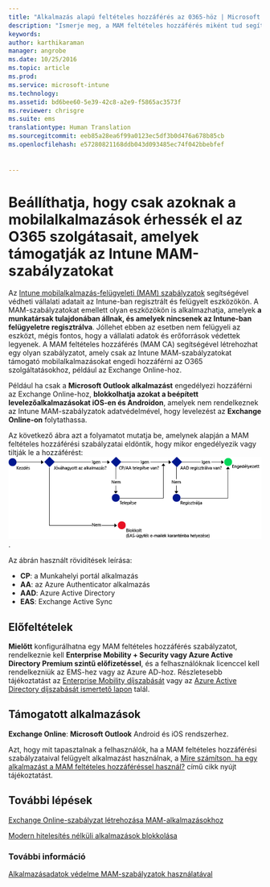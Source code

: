 ```yaml
---
title: "Alkalmazás alapú feltételes hozzáférés az 0365-höz | Microsoft Intune"
description: "Ismerje meg, a MAM feltételes hozzáférés miként tud segíteni abban, hogy mely alkalmazások férhessenek hozzá az O365 szolgátasaihoz."
keywords: 
author: karthikaraman
manager: angrobe
ms.date: 10/25/2016
ms.topic: article
ms.prod: 
ms.service: microsoft-intune
ms.technology: 
ms.assetid: bd6bee60-5e39-42c8-a2e9-f5865ac3573f
ms.reviewer: chrisgre
ms.suite: ems
translationtype: Human Translation
ms.sourcegitcommit: eeb85a28ea6f99a0123ec5df3b0d476a678b85cb
ms.openlocfilehash: e57280821168ddb043d093485ec74f042bbebfef


---
```


# Beállíthatja, hogy csak azoknak a mobilalkalmazások érhessék el az O365 szolgátasait, amelyek támogatják az Intune MAM-szabályzatokat
Az [Intune mobilalkalmazás-felügyeleti (MAM) szabályzatok](protect-apps-and-data-with-microsoft-intune.md) segítségével védheti vállalati adatait az Intune-ban regisztrált és felügyelt eszközökön. A MAM-szabályzatokat emellett olyan eszközökön is alkalmazhatja, amelyek **a munkatársak tulajdonában állnak, és amelyek nincsenek az Intune-ban felügyeletre regisztrálva**.  Jóllehet ebben az esetben nem felügyeli az eszközt, mégis fontos, hogy a vállalati adatok és erőforrások védettek legyenek. A MAM feltételes hozzáférés (MAM CA) segítségével létrehozhat egy olyan szabályzatot, amely csak az Intune MAM-szabályzatokat támogató mobilalkalmazásokat engedi hozzáférni az O365 szolgáltatásokhoz, például az Exchange Online-hoz.

Például ha csak a **Microsoft Outlook alkalmazást** engedélyezi hozzáférni az Exchange Online-hoz, **blokkolhatja azokat a beépített levelezőalkalmazásokat iOS-en és Androidon**, amelyek nem rendelkeznek az Intune MAM-szabályzatok adatvédelmével, hogy levelezést az **Exchange Online-on** folytathassa.

Az következő ábra azt a folyamatot mutatja be, amelynek alapján a MAM feltételes hozzáférési szabályzatai eldöntik, hogy mikor engedélyezik vagy tiltják le a hozzáférést: ![A hozzáférés megadásáról vagy letiltásáról hozott döntés különféle kritériumainak ábrája ](../media/mam-ca-decision-flow_simple.png).

Az ábrán használt rövidítések leírása:
* **CP**: a Munkahelyi portál alkalmazás
* **AA**: az Azure Authenticator alkalmazás
* **AAD**: Azure Active Directory
* **EAS**: Exchange Active Sync

## Előfeltételek
**Mielőtt** konfigurálhatna egy MAM feltételes hozzáférés szabályzatot, rendelkeznie kell **Enterprise Mobility + Security vagy Azure Active Directory Premium szintű előfizetéssel**, és a felhasználóknak licenccel kell rendelkezniük az EMS-hez vagy az Azure AD-hoz. Részletesebb tájékoztatást az [Enterprise Mobility díjszabását](https://www.microsoft.com/en-us/cloud-platform/enterprise-mobility-pricing) vagy az [Azure Active Directory díjszabását ismertető lapon](https://azure.microsoft.com/en-us/pricing/details/active-directory/) talál.


## Támogatott alkalmazások
**Exchange Online**: **Microsoft Outlook** Android és iOS rendszerhez.

Azt, hogy mit tapasztalnak a felhasználók, ha a MAM feltételes hozzáférési szabályzataival felügyelt alkalmazást használnak, a [Mire számítson, ha egy alkalmazást a MAM feltételes hozzáféréssel használ?](use-apps-with-mam-ca.md) című cikk nyújt tájékoztatást.


## További lépések
[Exchange Online-szabályzat létrehozása MAM-alkalmazásokhoz](mam-ca-for-exchange-online.md)

[Modern hitelesítés nélküli alkalmazások blokkolása](block-apps-with-no-modern-authentication.md)

### További információ

[Alkalmazásadatok védelme MAM-szabályzatok használatával](protect-app-data-using-mobile-app-management-policies-with-microsoft-intune.md)



<!--HONumber=Oct16_HO4-->


